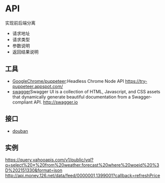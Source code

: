 # API

实现前后端分离

- 请求地址
- 请求类型
- 参数说明
- 返回结果说明

## 工具

* [GoogleChrome/puppeteer](https://github.com/GoogleChrome/puppeteer):Headless Chrome Node API https://try-puppeteer.appspot.com/
* [swagger](https://app.swaggerhub.com/home)Swagger UI is a collection of HTML, Javascript, and CSS assets that dynamically generate beautiful documentation from a Swagger-compliant API. http://swagger.io

## 接口

* [douban](https://developers.douban.com/wiki/?title=guide)

## 实例

https://query.yahooapis.com/v1/public/yql?q=select%20*%20from%20weather.forecast%20where%20woeid%20%3D%202151330&format=json
http://api.money.126.net/data/feed/0000001,1399001?callback=refreshPrice
